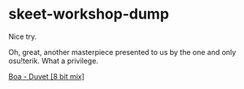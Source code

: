 # skeet-workshop-dump
Nice try.

Oh, great, another masterpiece presented to us by the one and only osu!terik. What a privilege.

[Boa - Duvet [8 bit mix]](https://youtu.be/DJrZbw_QIOo)
